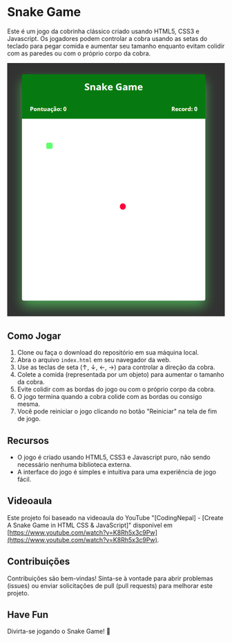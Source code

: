 
# Snake Game

Este é um jogo da cobrinha clássico criado usando HTML5, CSS3 e Javascript. Os jogadores podem controlar a cobra usando as setas do teclado para pegar comida e aumentar seu tamanho enquanto evitam colidir com as paredes ou com o próprio corpo da cobra.

![Imagem do Jogo](image/game-print.png)

## Como Jogar

1. Clone ou faça o download do repositório em sua máquina local.
2. Abra o arquivo `index.html` em seu navegador da web.
3. Use as teclas de seta (↑, ↓, ←, →) para controlar a direção da cobra.
4. Colete a comida (representada por um objeto) para aumentar o tamanho da cobra.
5. Evite colidir com as bordas do jogo ou com o próprio corpo da cobra.
6. O jogo termina quando a cobra colide com as bordas ou consigo mesma.
7. Você pode reiniciar o jogo clicando no botão "Reiniciar" na tela de fim de jogo.

## Recursos

- O jogo é criado usando HTML5, CSS3 e Javascript puro, não sendo necessário nenhuma biblioteca externa.
- A interface do jogo é simples e intuitiva para uma experiência de jogo fácil.

## Videoaula

Este projeto foi baseado na videoaula do YouTube "[CodingNepal] - [Create A Snake Game in HTML CSS & JavaScript]" disponível em [https://www.youtube.com/watch?v=K8Rh5x3c9Pw](https://www.youtube.com/watch?v=K8Rh5x3c9Pw).

## Contribuições

Contribuições são bem-vindas! Sinta-se à vontade para abrir problemas (issues) ou enviar solicitações de pull (pull requests) para melhorar este projeto.

## Have Fun

Divirta-se jogando o Snake Game! 🐍
